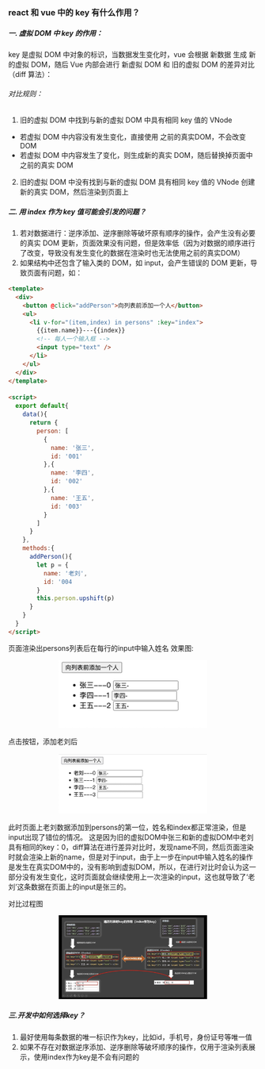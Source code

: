 ### react 和 vue 中的 key 有什么作用？

##### 一. 虚拟 DOM 中 key 的作用：
key 是虚拟 DOM 中对象的标识，当数据发生变化时，vue 会根据 新数据 生成 新的虚拟 DOM，随后 Vue 内部会进行 新虚拟 DOM 和 旧的虚拟 DOM 的差异对比（diff 算法）：

###### 对比规则：
1. 旧的虚拟 DOM 中找到与新的虚拟 DOM 中具有相同 key 值的 VNode

- 若虚拟 DOM 中内容没有发生变化，直接使用 之前的真实DOM，不会改变DOM
- 若虚拟 DOM 中内容发生了变化，则生成新的真实 DOM，随后替换掉页面中之前的真实 DOM

2. 旧的虚拟 DOM 中没有找到与新的虚拟 DOM 具有相同 key 值的 VNode
创建新的真实 DOM，然后渲染到页面上

##### 二. 用 index 作为 key 值可能会引发的问题？
1. 若对数据进行：逆序添加、逆序删除等破坏原有顺序的操作，会产生没有必要的真实 DOM 更新，页面效果没有问题，但是效率低（因为对数据的顺序进行了改变，导致没有发生变化的数据在渲染时也无法使用之前的真实DOM）
2. 如果结构中还包含了输入类的 DOM，如 input，会产生错误的 DOM 更新，导致页面有问题，如：

```html
<template>
  <div>
    <button @click="addPerson">向列表前添加一个人</button>
    <ul>
      <li v-for="(item,index) in persons" :key="index">
        {{item.name}}---{{index}}
        <!-- 每人一个输入框 -->
        <input type="text" />
      </li>
    </ul>
  </div>
</template>

<script>
  export default{
    data(){
      return {
        person: [
          {
            name: '张三',
            id: '001'
          },{
            name: '李四',
            id: '002'
          },{
            name: '王五',
            id: '003'
          }
        ]
      }
    },
    methods:{
      addPerson(){
        let p = {
          name: '老刘',
          id: '004
        }
        this.person.upshift(p)
      }
    }
  }
</script>
```

页面渲染出persons列表后在每行的input中输入姓名
效果图:
<div align="center">
<img src=../static/images/vue_key_01.jpg style="width: 300px"/>
</div>

点击按钮，添加老刘后

<div align="center">
<img src=../static/images/vue_key_03.jpg style="width: 300px"/>
</div>

此时页面上老刘数据添加到persons的第一位，姓名和index都正常渲染，但是input出现了错位的情况。
这是因为旧的虚拟DOM中张三和新的虚拟DOM中老刘具有相同的key：0，diff算法在进行差异对比时，发现name不同，然后页面渲染时就会渲染上新的name，但是对于input，由于上一步在input中输入姓名的操作是发生在真实DOM中的，没有影响到虚拟DOM，所以，在进行对比时会认为这一部分没有发生变化，这时页面就会继续使用上一次渲染的input，这也就导致了‘老刘’这条数据在页面上的input是张三的。

对比过程图

<div align="center">
<img src=../static//images//vue_key_04.jpg style="width: 300px"/>
</div>

##### 三.开发中如何选择key？
1. 最好使用每条数据的唯一标识作为key，比如id，手机号，身份证号等唯一值
2. 如果不存在对数据逆序添加、逆序删除等破坏顺序的操作，仅用于渲染列表展示，使用index作为key是不会有问题的
